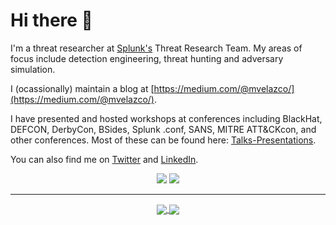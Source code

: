# Hi there 👋

I'm a threat researcher at [Splunk's](https://www.splunk.com) Threat Research Team. My areas of focus include detection engineering, threat hunting and adversary simulation.


I (ocassionally) maintain a blog at [https://medium.com/@mvelazco/](https://medium.com/@mvelazco/).

I have presented and hosted workshops at conferences including BlackHat, DEFCON, DerbyCon, BSides, Splunk .conf, SANS, MITRE ATT&CKcon, and  other conferences. Most of these can be found here: [Talks-Presentations](https://github.com/mvelazc0/Talks-Presentations).

You can also find me on [Twitter](https://twitter.com/mvelazco) and [LinkedIn](https://www.linkedin.com/in/mauricio-velazco-4314b51a/).

<p align="center">
    <a href="https://twitter.com/mvelazco"><img src="https://img.shields.io/twitter/follow/mvelazco?style=for-the-badge&logo=twitter&logoColor=ffffff&labelColor=1a1a1a&color=53B1A8"></a>
    <a href="https://github.com/mvelazc0"><img src="https://img.shields.io/github/followers/mvelazc0?style=for-the-badge&logo=github&logoColor=ffffff&labelColor=1a1a1a&color=53B1A8"></a>
</p>

---

<p align="center">
<a href="https://github.com/mvelazc0/mvelazc0">
  <img align="center" src="https://github-readme-stats.vercel.app/api?username=mvelazc0&include_all_commits=true&custom_title=mvelazc0's+GitHub+Stats&hide=contribs&show_icons=true&line_height=32&count_private=true&title_color=ffffff&text_color=c9cacc&icon_color=53B1A8&bg_color=1a1a1a"/>
</a>

<a href="https://github.com/mvelazc0/mvelazc0">
  <img align="center" src="https://github-readme-stats.vercel.app/api/top-langs/?username=mvelazc0&hide_title=false&exclude_repo=mvelazc0.github.io&langs_count=3&layout=default&hide_border=false&bg_color=1a1a1a&text_color=c9cacc&title_color=ffffff"/>
</a>
</p> 
<!--
**mvelazc0/mvelazc0** is a ✨ _special_ ✨ repository because its `README.md` (this file) appears on your GitHub profile.

Here are some ideas to get you started:

- 🔭 I’m currently working on ...
- 🌱 I’m currently learning ...
- 👯 I’m looking to collaborate on ...
- 🤔 I’m looking for help with ...
- 💬 Ask me about ...
- 📫 How to reach me: ...
- 😄 Pronouns: ...
- ⚡ Fun fact: ...
-->
